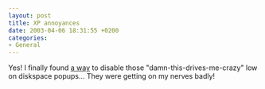 ```yaml
---
layout: post
title: XP annoyances
date: 2003-04-06 18:31:55 +0200
categories:
- General
---
```

Yes! I finally found <a href="http://is-it-true.org/nt/xp/registry/rtips9.shtml">a way</a> to disable those "damn-this-drives-me-crazy" low on diskspace popups... They were getting on my nerves badly!

